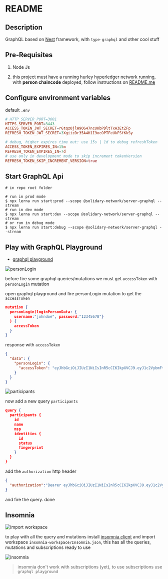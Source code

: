 # README

## Description

GraphQL based on [Nest](https://github.com/nestjs/nest) framework, with `type-graphql` and other cool stuff

## Pre-Requisites

1. Node Js

2. this project must have a running hurley hyperledger network running, with **person chaincode** deployed, follow instructions on [README.me](../../README.md)

## Configure environment variables

default `.env`

```conf
# HTTP_SERVER_PORT=3001
HTTPS_SERVER_PORT=3443
ACCESS_TOKEN_JWT_SECRET=rGtqzOjlW9OG47ncUKbPDltTxA3EtZFp
REFRESH_TOKEN_JWT_SECRET=3XgiizDr35A4H1I9ocOPTFeUkFSfKkSy

# debug, higher expires time out: use 15s | 1d to debug refreshToken
ACCESS_TOKEN_EXPIRES_IN=15m
REFRESH_TOKEN_EXPIRES_IN=7d
# use only in development mode to skip increment tokenVersion
REFRESH_TOKEN_SKIP_INCREMENT_VERSION=true
```

## Start GraphQL Api

```shell
# in repo root folder

# run in prod mode
$ npx lerna run start:prod --scope @solidary-network/server-graphql --stream
# run in dev mode
$ npx lerna run start:dev --scope @solidary-network/server-graphql --stream
# or run in debug mode
$ npx lerna run start:debug --scope @solidary-network/server-graphql --stream
```

## Play with GraphQL Playground

- [graphql playground](https://192.168.1.133:3443/graphql)

![personLogin](./assets/images/010.png)

before fire some graphql queries/mutations we must get `accessToken` with `personLogin` mutation

open graphql playground and fire personLogin mutation to get the `accessToken`

```json
mutation {
  personLogin(loginPersonData: {
    username:"johndoe", password:"12345678"}
  ) {
    accessToken
  }
}
```

response with `accessToken`

```json
{
  "data": {
    "personLogin": {
      "accessToken": "eyJhbGciOiJIUzI1NiIsInR5cCI6IkpXVCJ9.eyJ1c2VybmFtZSI6ImpvaG5kb2UiLCJpYXQiOjE1Nzc0MDgxMjQsImV4cCI6MTU3NzQwOTAyNH0.u5PqPpgiKkq3Z5Dqsvg798whRromExhLTUOQ8QkYN_o"
    }
  }
}
```

![participants](./assets/images/020.png)

now add a new query `participants`

```json
query {
  participants {
    id
    name
    msp
    identities {
      id
      status
      fingerprint
    }
  }
}
```

add the `authorization` http header

```json
{
  "authorization":"Bearer eyJhbGciOiJIUzI1NiIsInR5cCI6IkpXVCJ9.eyJ1c2VybmFtZSI6ImpvaG5kb2UiLCJpYXQiOjE1Nzc0MDgxMjQsImV4cCI6MTU3NzQwOTAyNH0.u5PqPpgiKkq3Z5Dqsvg798whRromExhLTUOQ8QkYN_o"
}
```

and fire the query. done

## Insomnia

![import workspace](assets/images/100.png)

to play with all the query and mutations install [insomnia client](https://insomnia.rest/) and import workspace `insomnia-workspace/Insomnia.json`, this has all the queries, mutations and subscriptions ready to use


![insomnia](assets/images/110.png)

> insomnia don't work with subscriptions (yet), to use subscriptions use `graphql playground`

